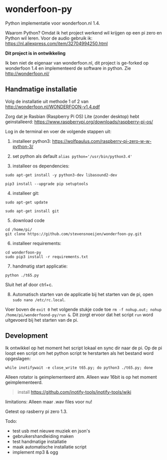 # wonderfoon-py
Python implementatie voor wonderfoon.nl 1.4.

Waarom Python? Omdat ik het project werkend wil krijgen op een pi zero en Python wil leren.
Voor de audio gebruik ik: https://nl.aliexpress.com/item/32704994250.html

__Dit project is in ontwikkeling__

Ik ben niet de eigenaar van wonderfoon.nl, dit project is ge-forked op wonderfoon 1.4 en implementeerd de software in python.
Zie http://wonderfoon.nl/

## Handmatige installatie

Volg de installatie uit methode 1 of 2 van http://wonderfoon.nl/WONDERFOON-v1.4.pdf

Zorg dat je Rasbian (Raspberry Pi OS) Lite (zonder desktop) hebt geinstalleerd: https://www.raspberrypi.org/downloads/raspberry-pi-os/

Log in de terminal en voer de volgende stappen uit:

1. installeer python3: https://wolfpaulus.com/raspberry-pi-zero-w-w-python-3/

2. set python als default `alias python='/usr/bin/python3.4'`

3. installeer os dependencies:
```
sudo apt-get install -y python3-dev libasound2-dev

pip3 install --upgrade pip setuptools
```

4. installeer git:
```
sudo apt-get update

sudo apt-get install git
```

5. download code 
```
cd /home/pi/
git clone https://github.com/stevensnoeijen/wonderfoon-py.git
```

6. installeer requirements: 
```
cd wonderfoon-py
sudo pip3 install -r requirements.txt
```

7. handmatig start applicatie:
```
python ./t65.py
```
Sluit het af door ctrl+c.

8. Automatisch starten van de applicatie bij het starten van de pi, open `sudo nano /etc/rc.local`.

Voer boven de `exit 0` het volgende stukje code toe `rm -f nohup.out; nohup /home/pi/wonderfoond-py/run &`. 
Dit zorgt ervoor dat het script `run` word uitgevoerd bij het starten van de pi.


## Development

Ik ontwikkel op het moment het script lokaal en sync dir naar de pi.
Op de pi loopt een script om het python script te herstarten als het bestand word opgeslagen:

`while inotifywait -e close_write t65.py; do python3 ./t65.py; done`

Alleen rotator is geimplementeerd atm.
Alleen wav 16bit is op het moment geimplementeerd.

> install https://github.com/inotify-tools/inotify-tools/wiki

limitations:
Alleen maar .wav files voor nu!

Getest op rasberry pi zero 1.3.

Todo: 

- test usb met nieuwe muziek en json's
- gebruikershandleiding maken 
- test handmatige installatie
- maak automatische installatie script
- implement mp3 & ogg